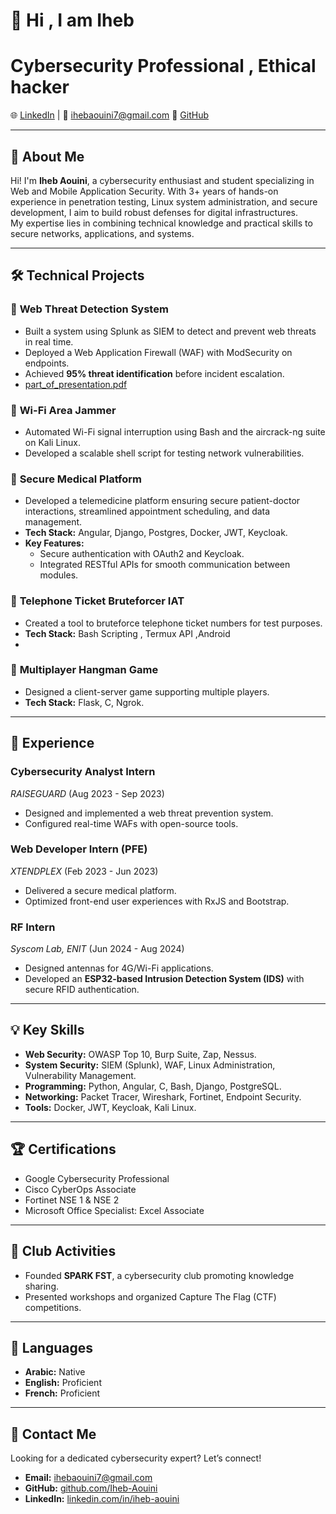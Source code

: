 # 👋 Hi , I am Iheb
# Cybersecurity Professional , Ethical hacker

🌐 [LinkedIn](https://linkedin.com/in/iheb-aouini) | 📧 ihebaouini7@gmail.com 
🌟 [GitHub](https://github.com/Iheb-Aouini)  

---

## 🚀 **About Me**
Hi! I'm **Iheb Aouini**, a cybersecurity enthusiast and student specializing in Web and Mobile Application Security. With 3+ years of hands-on experience in penetration testing, Linux system administration, and secure development, I aim to build robust defenses for digital infrastructures.  
My expertise lies in combining technical knowledge and practical skills to secure networks, applications, and systems.  

---

## 🛠️ **Technical Projects**

### 🚨 **Web Threat Detection System**  
- Built a system using Splunk as SIEM to detect and prevent web threats in real time.  
- Deployed a Web Application Firewall (WAF) with ModSecurity on endpoints.  
- Achieved **95% threat identification** before incident escalation.
- [part_of_presentation.pdf](https://github.com/user-attachments/files/17873946/1694283784715.pdf)


### 📡 **Wi-Fi Area Jammer**
- Automated Wi-Fi signal interruption using Bash and the aircrack-ng suite on Kali Linux.  
- Developed a scalable shell script for testing network vulnerabilities.  

### 🔑 **Secure Medical Platform**
- Developed a telemedicine platform ensuring secure patient-doctor interactions, streamlined appointment scheduling, and data management.  
- **Tech Stack:** Angular, Django, Postgres, Docker, JWT, Keycloak.  
- **Key Features:**  
  - Secure authentication with OAuth2 and Keycloak.  
  - Integrated RESTful APIs for smooth communication between modules.  

### 📜 **Telephone Ticket Bruteforcer IAT**
- Created a tool to bruteforce telephone ticket numbers for test purposes.  
- **Tech Stack:** Bash Scripting , Termux API ,Android
- 

### 🎲 **Multiplayer Hangman Game**
- Designed a client-server game supporting multiple players.  
- **Tech Stack:** Flask, C, Ngrok.  



---

## 💼 **Experience**

### **Cybersecurity Analyst Intern**  
*RAISEGUARD* (Aug 2023 - Sep 2023)  
- Designed and implemented a web threat prevention system.  
- Configured real-time WAFs with open-source tools.  

### **Web Developer Intern (PFE)**  
*XTENDPLEX* (Feb 2023 - Jun 2023)  
- Delivered a secure medical platform.  
- Optimized front-end user experiences with RxJS and Bootstrap.

### **RF Intern**  
*Syscom Lab, ENIT* (Jun 2024 - Aug 2024)  
- Designed antennas for 4G/Wi-Fi applications.  
- Developed an **ESP32-based Intrusion Detection System (IDS)** with secure RFID authentication.  

---

## 💡 **Key Skills**
- **Web Security:** OWASP Top 10, Burp Suite, Zap, Nessus.  
- **System Security:** SIEM (Splunk), WAF, Linux Administration, Vulnerability Management.  
- **Programming:** Python, Angular, C, Bash, Django, PostgreSQL.  
- **Networking:** Packet Tracer, Wireshark, Fortinet, Endpoint Security.  
- **Tools:** Docker, JWT, Keycloak, Kali Linux.  

---

## 🏆 **Certifications**
- Google Cybersecurity Professional
- Cisco CyberOps Associate
- Fortinet NSE 1 & NSE 2  
- Microsoft Office Specialist: Excel Associate  

---

## 🎯 **Club Activities**
- Founded **SPARK FST**, a cybersecurity club promoting knowledge sharing.  
- Presented workshops and organized Capture The Flag (CTF) competitions.  

---

## 🌟 **Languages**
- **Arabic:** Native  
- **English:** Proficient  
- **French:** Proficient  

---

## 🔗 **Contact Me**
Looking for a dedicated cybersecurity expert? Let’s connect!  
- **Email:** ihebaouini7@gmail.com  
- **GitHub:** [github.com/Iheb-Aouini](https://github.com/Iheb-Aouini)  
- **LinkedIn:** [linkedin.com/in/iheb-aouini](https://linkedin.com/in/iheb-aouini)  
